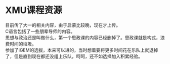 # XMU课程资源

目前传了大一的相关内容，由于启蒙比较晚，现在才上传。  
C语言包括了一些朋辈导师的内容。  
思想与政治还是叫做什么，第一个思政课的内容已经删掉了。思政课就是构式，浪费时间的垃圾。  
参加了iGEM的选拔，本来可以进的，当时想着要将更多时间花在乐队上就退掉了，但是直到现在都还没组上乐队，呵呵，还不如选择加入积累经验。

